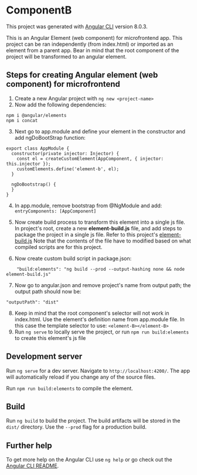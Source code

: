 # ComponentB

This project was generated with [Angular CLI](https://github.com/angular/angular-cli) version 8.0.3.

This is an Angular Element (web component) for microfrontend app. 
This project can be ran independently (from index.html) or imported as an element from a parent app.
Bear in mind that the root component of the project will be transformed to an angular element. 

## Steps for creating Angular element (web component) for microfrontend

1. Create a new Angular project with `ng new <project-name>`
2. Now add the following dependencies:
 ```
 npm i @angular/elements
 npm i concat
 ```
3. Next go to app.module and define your element in the constructor and add ngDoBootStrap function:
  ```
  export class AppModule {
    constructor(private injector: Injector) {
      const el = createCustomElement(AppComponent, { injector: this.injector });
      customElements.define('element-b', el);
    }

    ngDoBootstrap() {
    }
  }
  ```
4. In app.module, remove bootstrap from @NgModule and add: `entryComponents: [AppComponent]`

5. Now create build process to transform this element into a single js file. In project's root, create a new <b>element-build.js</b> file, and add steps to package the project in a single js file. Refer to this project's [element-build.js](./element-build.js)
Note that the contents of the file have to modified based on what compiled scripts are for this project.

6. Now create custom build script in package.json:

```
    "build:elements": "ng build --prod --output-hashing none && node element-build.js"

```

7. Now go to angular.json and remove project's name from output path; the output path should now be:
```
"outputPath": "dist"
```
8. Keep in mind that the root component's selector will not work in index.html. Use the element's definition name 
from app.module file. In this case the template selector to use:
`<element-B></element-B>`
8. Run `ng serve` to locally serve the project, or run `npm run build:elements` to create this element's js file


## Development server

Run `ng serve` for a dev server. Navigate to `http://localhost:4200/`. The app will automatically reload if you change any of the source files.

Run `npm run build:elements` to compile the element.

## Build

Run `ng build` to build the project. The build artifacts will be stored in the `dist/` directory. Use the `--prod` flag for a production build.


## Further help

To get more help on the Angular CLI use `ng help` or go check out the [Angular CLI README](https://github.com/angular/angular-cli/blob/master/README.md).
